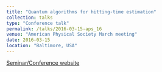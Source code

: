 ```yaml
---
title: "Quantum algorithms for hitting-time estimation"
collection: talks
type: "Conference talk"
permalink: /talks/2016-03-15-aps_16
venue: "American Physical Society March meeting"
date: 2016-03-15
location: "Baltimore, USA"
---
```


[Seminar/Conference website](http://meetings.aps.org/Meeting/MAR16/Session/H44.12)
